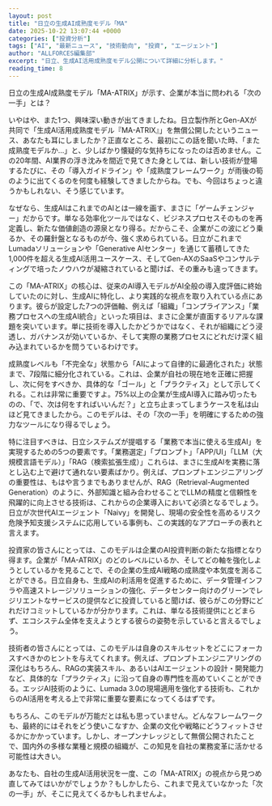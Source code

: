 ```yaml
---
layout: post
title: "日立の生成AI成熟度モデル「MA"
date: 2025-10-22 13:07:44 +0000
categories: ["投資分析"]
tags: ["AI", "最新ニュース", "技術動向", "投資", "エージェント"]
author: "ALLFORCES編集部"
excerpt: "日立、生成AI活用成熟度モデル公開について詳細に分析します。"
reading_time: 8
---
```


日立の生成AI成熟度モデル「MA-ATRIX」が示す、企業が本当に問われる「次の一手」とは？

いやはや、また1つ、興味深い動きが出てきましたね。日立製作所とGen-AXが共同で「生成AI活用成熟度モデル『MA-ATRIX』」を無償公開したというニュース、あなたも耳にしましたか？正直なところ、最初にこの話を聞いた時、「また成熟度モデルか…」と、少しばかり懐疑的な気持ちになったのは否めません。この20年間、AI業界の浮き沈みを間近で見てきた身としては、新しい技術が登場するたびに、その「導入ガイドライン」や「成熟度フレームワーク」が雨後の筍のように出てくるのを何度も経験してきましたからね。でも、今回はちょっと違うかもしれない、そう感じています。

なぜなら、生成AIはこれまでのAIとは一線を画す、まさに「ゲームチェンジャー」だからです。単なる効率化ツールではなく、ビジネスプロセスそのものを再定義し、新たな価値創造の源泉となり得る。だからこそ、企業がこの波にどう乗るか、その羅針盤となるものが今、強く求められている。日立がこれまでLumadaソリューションや「Generative AIセンター」を通じて蓄積してきた1,000件を超える生成AI活用ユースケース、そしてGen-AXのSaaSやコンサルティングで培ったノウハウが凝縮されていると聞けば、その重みも違ってきます。

この「MA-ATRIX」の核心は、従来のAI導入モデルがAI全般の導入度評価に終始していたのに対し、生成AIに特化し、より実践的な視点を取り入れている点にあります。彼らが設定した7つの評価軸、例えば「組織」「コンプライアンス」「業務プロセスへの生成AI統合」といった項目は、まさに企業が直面するリアルな課題を突いています。単に技術を導入したかどうかではなく、それが組織にどう浸透し、ガバナンスが効いているか、そして実際の業務プロセスにどれだけ深く組み込まれているかを問うているわけです。

成熟度レベルも「不完全な」状態から「AIによって自律的に最適化された」状態まで、7段階に細分化されている。これは、企業が自社の現在地を正確に把握し、次に何をすべきか、具体的な「ゴール」と「プラクティス」として示してくれる。これは非常に重要ですよ。75%以上の企業が生成AI導入に踏み切ったものの、「で、次は何をすればいいんだ？」と立ち止まってしまうケースを私は山ほど見てきましたから。このモデルは、その「次の一手」を明確にするための強力なツールになり得るでしょう。

特に注目すべきは、日立システムズが提唱する「業務で本当に使える生成AI」を実現するための5つの要素です。「業務選定」「プロンプト」「APP/UI」「LLM（大規模言語モデル）」「RAG（検索拡張生成）」これらは、まさに生成AIを実務に落とし込む上で避けて通れない要素ばかり。例えば、プロンプトエンジニアリングの重要性は、もはや言うまでもありませんが、RAG（Retrieval-Augmented Generation）のように、外部知識と組み合わせることでLLMの精度と信頼性を飛躍的に向上させる技術は、これからの企業導入において必須となるでしょう。日立が次世代AIエージェント「Naivy」を開発し、現場の安全性を高めるリスク危険予知支援システムに応用している事例も、この実践的なアプローチの表れと言えます。

投資家の皆さんにとっては、このモデルは企業のAI投資判断の新たな指標となり得ます。企業が「MA-ATRIX」のどのレベルにいるか、そしてどの軸を強化しようとしているかを見ることで、その企業の生成AI戦略の成熟度や本気度を測ることができる。日立自身も、生成AIの利活用を促進するために、データ管理インフラや高速ストレージソリューションの強化、データセンター向けのグリーンでレジリエントなサービスの提供などに投資していると聞けば、彼らがこの分野にどれだけコミットしているかが分かります。これは、単なる技術提供にとどまらず、エコシステム全体を支えようとする彼らの姿勢を示していると言えるでしょう。

技術者の皆さんにとっては、このモデルは自身のスキルセットをどこにフォーカスすべきかのヒントを与えてくれます。例えば、プロンプトエンジニアリングの深化はもちろん、RAGの実装スキル、あるいはAIエージェントの設計・開発能力など、具体的な「プラクティス」に沿って自身の専門性を高めていくことができる。エッジAI技術のように、Lumada 3.0の現場適用を強化する技術も、これからのAI活用を考える上で非常に重要な要素になってくるはずです。

もちろん、このモデルが万能だとは私も思っていません。どんなフレームワークも、最終的にはそれをどう使いこなすか、企業の文化や戦略にどうフィットさせるかにかかっています。しかし、オープンナレッジとして無償公開されたことで、国内外の多様な業種と規模の組織が、この知見を自社の業務変革に活かせる可能性は大きい。

あなたも、自社の生成AI活用状況を一度、この「MA-ATRIX」の視点から見つめ直してみてはいかがでしょうか？もしかしたら、これまで見えていなかった「次の一手」が、そこに見えてくるかもしれませんよ。

